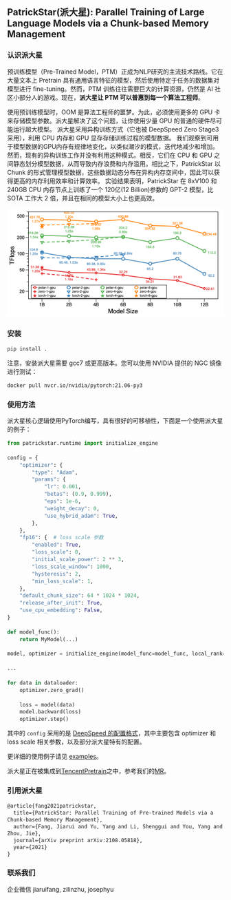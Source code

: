 ## PatrickStar(派大星): Parallel Training of Large Language Models via a Chunk-based Memory Management

### 认识派大星
预训练模型（Pre-Trained Model，PTM）正成为NLP研究的主流技术路线。它在大量文本上 Pretrain 具有通用语言特征的模型，然后使用特定于任务的数据集对模型进行 fine-tuning。然而，PTM 训练往往需要巨大的计算资源，仍然是 AI 社区小部分人的游戏。现在，**派大星让 PTM 可以普惠到每一个算法工程师**。

使用预训练模型时，OOM 是算法工程师的噩梦。为此，必须使用更多的 GPU 卡来存储模型参数。派大星解决了这个问题，让你使用少量 GPU 的普通的硬件尽可能运行超大模型。
派大星采用异构训练方式（它也被 DeepSpeed Zero Stage3 采用），利用 CPU 内存和 GPU 显存存储训练过程的模型数据。
我们观察到可用于模型数据的GPU内存有规律地变化，以类似潮汐的模式，迭代地减少和增加。
然而，现有的异构训练工作并没有利用这种模式。相反，它们在 CPU 和 GPU 之间静态划分模型数据，从而导致内存浪费和内存滥用。相比之下，PatrickStar 以 Chunk 的形式管理模型数据，这些数据动态分布在异构内存空间中，因此可以获得更高的内存利用效率和计算效率。
实验结果表明，PatrickStar 在 8xV100 和 240GB CPU 内存节点上训练了一个 120亿(12 Billion)参数的 GPT-2 模型，比 SOTA 工作大 2 倍，并且在相同的模型大小上也更高效。

![alt perf](./doc/mgpu_scalability.png "性能测试结果")

### 安装
```bash
pip install .
```

注意，安装派大星需要 gcc7 或更高版本。您可以使用 NVIDIA 提供的 NGC 镜像进行测试：

```bash
docker pull nvcr.io/nvidia/pytorch:21.06-py3
```

### 使用方法
派大星核心逻辑使用PyTorch编写，具有很好的可移植性，下面是一个使用派大星的例子：

```python
from patrickstar.runtime import initialize_engine

config = {
    "optimizer": {
        "type": "Adam",
        "params": {
            "lr": 0.001,
            "betas": (0.9, 0.999),
            "eps": 1e-6,
            "weight_decay": 0,
            "use_hybrid_adam": True,
        },
    },
    "fp16": {  # loss scale 参数
        "enabled": True,
        "loss_scale": 0,
        "initial_scale_power": 2 ** 3,
        "loss_scale_window": 1000,
        "hysteresis": 2,
        "min_loss_scale": 1,
    },
    "default_chunk_size": 64 * 1024 * 1024,
    "release_after_init": True,
    "use_cpu_embedding": False,
}

def model_func():
    return MyModel(...)

model, optimizer = initialize_engine(model_func=model_func, local_rank=0, config=config)

...

for data in dataloader:
    optimizer.zero_grad()

    loss = model(data)
    model.backward(loss)
    optimizer.step()
```

其中的 `config` 采用的是 [DeepSpeed 的配置格式](https://www.deepspeed.ai/docs/config-json/#optimizer-parameters)，其中主要包含 optimizer 和 loss scale 相关参数，以及部分派大星特有的配置。

更详细的使用例子请见 [examples](./examples)。

派大星正在被集成到[TencentPretrain](https://git.woa.com/TencentNLP/TencentPretrain)之中，参考我们的[MR](https://git.woa.com/TencentNLP/TencentPretrain/merge_requests/61)。

### 引用派大星
```
@article{fang2021patrickstar,
  title={PatrickStar: Parallel Training of Pre-trained Models via a Chunk-based Memory Management},
  author={Fang, Jiarui and Yu, Yang and Li, Shenggui and You, Yang and Zhou, Jie},
  journal={arXiv preprint arXiv:2108.05818},
  year={2021}
}
```

### 联系我们
企业微信
jiaruifang, zilinzhu, josephyu

